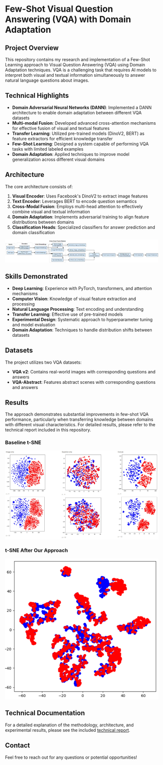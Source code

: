 # Few-Shot Visual Question Answering (VQA) with Domain Adaptation

## Project Overview

This repository contains my research and implementation of a Few-Shot Learning approach to Visual Question Answering (VQA) using Domain Adaptation techniques. VQA is a challenging task that requires AI models to interpret both visual and textual information simultaneously to answer natural language questions about images.

<!-- 
[PLACEHOLDER: Overview image showing examples of VQA tasks]
-->

## Technical Highlights

- **Domain Adversarial Neural Networks (DANN)**: Implemented a DANN architecture to enable domain adaptation between different VQA datasets
- **Multi-modal Fusion**: Developed advanced cross-attention mechanisms for effective fusion of visual and textual features
- **Transfer Learning**: Utilized pre-trained models (DinoV2, BERT) as feature extractors for efficient knowledge transfer
- **Few-Shot Learning**: Designed a system capable of performing VQA tasks with limited labeled examples
- **Domain Adaptation**: Applied techniques to improve model generalization across different visual domains

## Architecture

The core architecture consists of:

1. **Visual Encoder**: Uses Facebook's DinoV2 to extract image features
2. **Text Encoder**: Leverages BERT to encode question semantics
3. **Cross-Modal Fusion**: Employs multi-head attention to effectively combine visual and textual information
4. **Domain Adaptation**: Implements adversarial training to align feature distributions between domains
5. **Classification Heads**: Specialized classifiers for answer prediction and domain classification

![Architecture Overview](assets/model_graph.png)

<!-- 
## Sample Examples

[PLACEHOLDER: Examples of VQA v2 (real images) and VQA-Abstract with model predictions]
-->

## Skills Demonstrated

- **Deep Learning**: Experience with PyTorch, transformers, and attention mechanisms
- **Computer Vision**: Knowledge of visual feature extraction and processing
- **Natural Language Processing**: Text encoding and understanding
- **Transfer Learning**: Effective use of pre-trained models
- **Experimental Design**: Systematic approach to hyperparameter tuning and model evaluation
- **Domain Adaptation**: Techniques to handle distribution shifts between datasets

## Datasets

The project utilizes two VQA datasets:
- **VQA v2**: Contains real-world images with corresponding questions and answers
- **VQA-Abstract**: Features abstract scenes with corresponding questions and answers

<!-- 
[PLACEHOLDER: Visual comparison between VQA v2 and VQA-Abstract datasets]
-->

## Results

The approach demonstrates substantial improvements in few-shot VQA performance, particularly when transferring knowledge between domains with different visual characteristics. For detailed results, please refer to the technical report included in this repository.

<!-- 
[PLACEHOLDER: Performance comparison chart showing improvements over baselines]
-->
### Baseline t-SNE 
![Baseline t-SNE Visualization](assets/Pasted_image_20241121101057.png)

### t-SNE After Our Approach
![Improvement](assets/Pasted_image_20241122140351.png)

## Technical Documentation

For a detailed explanation of the methodology, architecture, and experimental results, please see the included [technical report](FQA_RnD_Report.pdf).

## Contact

Feel free to reach out for any questions or potential opportunities!
